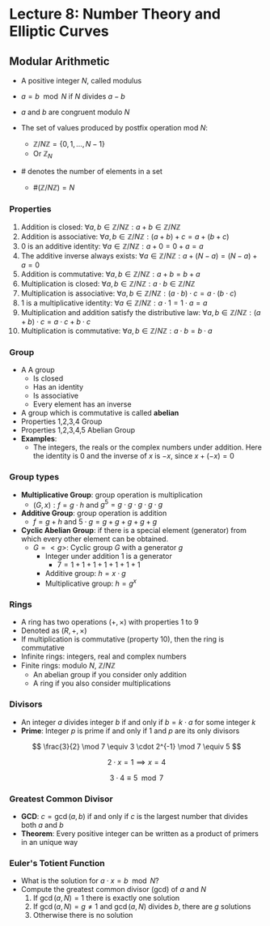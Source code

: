 # Lecture 8: Number Theory and Elliptic Curves

## Modular Arithmetic

- A positive integer $N$, called modulus
- $a = b \mod N$ if $N$ divides $a -b$
- $a$ and $b$ are congruent modulo $N$

- The set of values produced by postfix operation mod $N$:
  - $\mathbb{Z}/N\mathbb{Z} = \{ 0, 1, \dotsc, N-1\}$
  - Or $\mathbb{Z}_N$
- $\#$ denotes the number of elements in a set
  - $\#(\mathbb{Z}/N\mathbb{Z})=N$

### Properties

1. Addition is closed: $\forall a,b\in \mathbb{Z}/N\mathbb{Z}: a + b \in \mathbb{Z}/N\mathbb{Z}$
2. Addition is associative: $\forall a,b\in \mathbb{Z}/N\mathbb{Z}: (a+b)+c = a+(b+c)$
3. $0$ is an additive identity: $\forall a \in \mathbb{Z}/N\mathbb{Z}: a + 0 = 0 + a = a$
4. The additive inverse always exists: $\forall a \in \mathbb{Z}/N\mathbb{Z}: a + (N - a) = (N - a) + a = 0$
5. Addition is commutative: $\forall a,b\in \mathbb{Z}/N\mathbb{Z}: a + b = b + a$
6. Multiplication is closed: $\forall a, b \in \mathbb{Z}/N\mathbb{Z}: a \cdot b \in \mathbb{Z}/N\mathbb{Z}$
7. Multiplication is associative: $\forall a,b\in \mathbb{Z}/N\mathbb{Z}: (a \cdot b) \cdot c = a \cdot (b\cdot c)$
8. $1$ is a multiplicative identity: $\forall a \in \mathbb{Z}/N\mathbb{Z}: a \cdot 1 = 1 \cdot a = a$
9. Multiplication and addition satisfy the distributive law: $\forall a,b\in \mathbb{Z}/N\mathbb{Z}: (a+b)\cdot c = a\cdot c + b\cdot c$
10. Multiplication is commutative: $\forall a,b\in\mathbb{Z}/N\mathbb{Z}: a\cdot b = b \cdot a$

### Group

- A A group
  - Is closed
  - Has an identity
  - Is associative
  - Every element has an inverse
- A group which is commutative is called **abelian**
- Properties 1,2,3,4 Group
- Properties 1,2,3,4,5 Abelian Group
- **Examples**:
  - The integers, the reals or the complex numbers under addition. Here the identity is $0$ and the inverse of $x$ is $-x$, since $x+(-x) = 0$

### Group types

- **Multiplicative Group**: group operation is multiplication
  - $(G,x): f = g \cdot h$ and $g^5 = g \cdot g \cdot g \cdot g \cdot g$
- **Additive Group**: group operation is addition
  - $f = g + h$ and $5 \cdot g = g + g + g + g + g$
- **Cyclic Abelian Group**: if there is a special element (generator) from which every other element can be obtained.
  - $G = <g>$: Cyclic group $G$ with a generator $g$
    - Integer under addition $1$ is a generator
      - $7 = 1 + 1 + 1 + 1 + 1 + 1 + 1$
    - Additive group: $h = x \cdot g$
    - Multiplicative group: $h = g^x$

### Rings

- A ring has two operations $(+,\times)$ with properties 1 to 9
- Denoted as $(R,+,\times)$
- If multiplication is commutative (property 10), then the ring is commutative
- Infinite rings: integers, real and complex numbers
- Finite rings: modulo $N$, $\mathbb{Z}/N\mathbb{Z}$
  - An abelian group if you consider only addition
  - A ring if you also consider multiplications

### Divisors

- An integer $a$ divides integer $b$ if and only if $b = k \cdot a$ for some integer $k$
- **Prime**: Integer $p$ is prime if and only if $1$ and $p$ are its only divisors

$$
\frac{3}{2} \mod 7 \equiv 3 \cdot 2^{-1} \mod 7 \equiv 5
$$

$$
2 \cdot x = 1 \implies x = 4
$$

$$
3 \cdot 4 \equiv 5 \mod 7
$$

### Greatest Common Divisor

- **GCD**: $c = \operatorname{gcd}(a,b)$ if and only if $c$ is the largest number that divides both $a$ and $b$
- **Theorem**: Every positive integer can be written as a product of primers in an unique way

### Euler's Totient Function

- What is the solution for $a \cdot x = b \mod N$?
- Compute the greatest common divisor (gcd) of $a$ and $N$
  1. If $\operatorname{gcd}(a,N)=1$ there is exactly one solution
  2. If $\operatorname{gcd}(a,N)=g \ne 1$ and $\operatorname{gcd}(a,N)$ divides $b$, there are $g$ solutions
  3. Otherwise there is no solution


